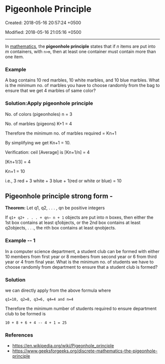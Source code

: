 # Pigeonhole Principle

Created: 2018-05-16 20:57:24 +0500

Modified: 2018-05-16 21:05:16 +0500

---

In [mathematics](https://en.wikipedia.org/wiki/Mathematics), the **pigeonhole principle** states that if *n* items are put into *m* containers, with `n>m`, then at least one container must contain more than one item.

### Example

A bag contains 10 red marbles, 10 white marbles, and 10 blue marbles. What is the minimum no. of marbles you have to choose randomly from the bag to ensure that we get 4 marbles of same color?

### Solution:Apply pigeonhole principle

No. of colors (pigeonholes) n = 3

No. of marbles (pigeons) K+1 = 4

Therefore the minimum no. of marbles required = Kn+1

By simplifying we get Kn+1 = 10.

Verification: ceil [Average] is [Kn+1/n] = 4

[Kn+1/3] = 4

Kn+1 = 10

i.e., 3 red + 3 white + 3 blue + 1(red or white or blue) = 10

## Pigeonhole principle strong form -

**Theorem:** Let q1, q2, . . . , qn be positive integers

If `q1+ q2+ . . . + qn− n + 1` objects are put into n boxes, then either the 1st box contains at least q1objects, or the 2nd box contains at least q2objects, . . ., the nth box contains at least qnobjects.

### Example -- 1

In a computer science department, a student club can be formed with either 10 members from first year or 8 members from second year or 6 from third year or 4 from final year. What is the minimum no. of students we have to choose randomly from department to ensure that a student club is formed?

### Solution

we can directly apply from the above formula where

`q1=10, q2=8, q3=6, q4=4 and n=4`

Therefore the minimum number of students required to ensure department club to be formed is

`10 + 8 + 6 + 4 -- 4 + 1 = 25`

### References

- <https://en.wikipedia.org/wiki/Pigeonhole_principle>
- <https://www.geeksforgeeks.org/discrete-mathematics-the-pigeonhole-principle>
